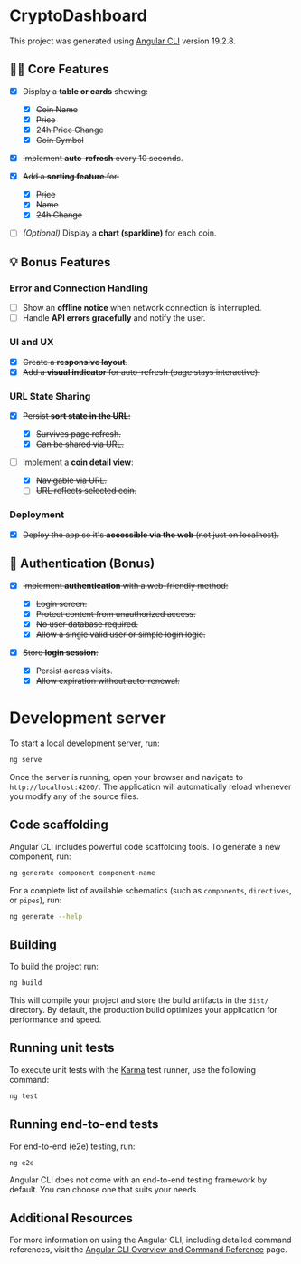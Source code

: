 # CryptoDashboard

This project was generated using [Angular CLI](https://github.com/angular/angular-cli) version 19.2.8.

## 🧑‍💻 Core Features

- [x] ~~Display a **table or cards** showing:~~

  - [x] ~~Coin Name~~
  - [x] ~~Price~~
  - [x] ~~24h Price Change~~
  - [x] ~~Coin Symbol~~

- [x] ~~Implement **auto-refresh** every 10 seconds~~.

- [x] ~~Add a **sorting feature** for:~~

  - [x] ~~Price~~
  - [x] ~~Name~~
  - [x] ~~24h Change~~

- [ ] _(Optional)_ Display a **chart (sparkline)** for each coin.

## 💡 Bonus Features

### Error and Connection Handling

- [ ] Show an **offline notice** when network connection is interrupted.
- [ ] Handle **API errors gracefully** and notify the user.

### UI and UX

- [x] ~~Create a **responsive layout**.~~
- [x] ~~Add a **visual indicator** for auto-refresh (page stays interactive).~~

### URL State Sharing

- [x] ~~Persist **sort state in the URL**:~~

  - [x] ~~Survives page refresh.~~
  - [x] ~~Can be shared via URL.~~

- [ ] Implement a **coin detail view**:
  - [x] ~~Navigable via URL.~~
  - [ ] ~~URL reflects selected coin.~~

### Deployment

- [x] ~~Deploy the app so it's **accessible via the web** (not just on localhost).~~

## 🔐 Authentication (Bonus)

- [x] ~~Implement **authentication** with a web-friendly method:~~

  - [x] ~~Login screen.~~
  - [x] ~~Protect content from unauthorized access.~~
  - [x] ~~No user database required.~~
  - [x] ~~Allow a single valid user or simple login logic.~~

- [x] ~~Store **login session**:~~
  - [x] ~~Persist across visits.~~
  - [x] ~~Allow expiration without auto-renewal.~~

# Development server

To start a local development server, run:

```bash
ng serve
```

Once the server is running, open your browser and navigate to `http://localhost:4200/`. The application will automatically reload whenever you modify any of the source files.

## Code scaffolding

Angular CLI includes powerful code scaffolding tools. To generate a new component, run:

```bash
ng generate component component-name
```

For a complete list of available schematics (such as `components`, `directives`, or `pipes`), run:

```bash
ng generate --help
```

## Building

To build the project run:

```bash
ng build
```

This will compile your project and store the build artifacts in the `dist/` directory. By default, the production build optimizes your application for performance and speed.

## Running unit tests

To execute unit tests with the [Karma](https://karma-runner.github.io) test runner, use the following command:

```bash
ng test
```

## Running end-to-end tests

For end-to-end (e2e) testing, run:

```bash
ng e2e
```

Angular CLI does not come with an end-to-end testing framework by default. You can choose one that suits your needs.

## Additional Resources

For more information on using the Angular CLI, including detailed command references, visit the [Angular CLI Overview and Command Reference](https://angular.dev/tools/cli) page.

